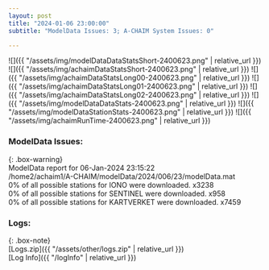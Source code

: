 ```yaml
---
layout: post
title: "2024-01-06 23:00:00"
subtitle: "ModelData Issues: 3; A-CHAIM System Issues: 0"

---
```


![]({{ "/assets/img/modelDataDataStatsShort-2400623.png" | relative_url }})
![]({{ "/assets/img/achaimDataStatsShort-2400623.png" | relative_url }})
![]({{ "/assets/img/achaimDataStatsLong00-2400623.png" | relative_url }})
![]({{ "/assets/img/achaimDataStatsLong01-2400623.png" | relative_url }})
![]({{ "/assets/img/achaimDataStatsLong02-2400623.png" | relative_url }})
![]({{ "/assets/img/modelDataDataStats-2400623.png" | relative_url }})
![]({{ "/assets/img/modelDataStationStats-2400623.png" | relative_url }})
![]({{ "/assets/img/achaimRunTime-2400623.png" | relative_url }})


### ModelData Issues:  
  
{: .box-warning}  
 ModelData report for 06-Jan-2024 23:15:22   
 /home2/achaim1/A-CHAIM/modelData/2024/006/23/modelData.mat   
 0% of all possible stations for IONO were downloaded. x3238   
 0% of all possible stations for SENTINEL were downloaded. x958   
 0% of all possible stations for KARTVERKET were downloaded. x7459   
  


### Logs:  
  
{: .box-note}  
[Logs.zip]({{ "/assets/other/logs.zip" | relative_url }})  
[Log Info]({{ "/logInfo" | relative_url }})  
